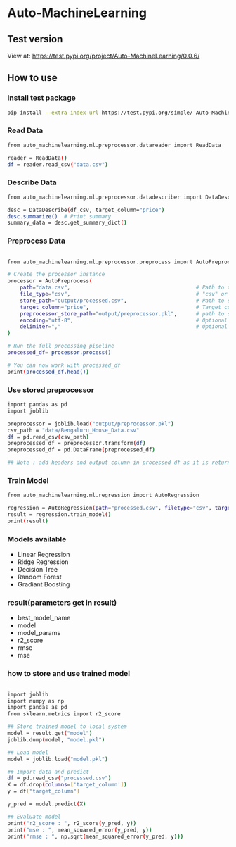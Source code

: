 # Auto-MachineLearning 


## Test version
View at:
https://test.pypi.org/project/Auto-MachineLearning/0.0.6/


## How to use 


### Install test package

```bash
pip install --extra-index-url https://test.pypi.org/simple/ Auto-MachineLearning
```

### Read Data

```bash
from auto_machinelearning.ml.preprocessor.datareader import ReadData

reader = ReadData()
df = reader.read_csv("data.csv")
```

### Describe Data

```bash
from auto_machinelearning.ml.preprocessor.datadescriber import DataDescribe

desc = DataDescribe(df_csv, target_column="price")
desc.summarize()  # Print summary
summary_data = desc.get_summary_dict()
```

### Preprocess Data
```bash

from auto_machinelearning.ml.preprocessor.preprocess import AutoPreprocess

# Create the processor instance
processor = AutoPreprocess(
    path="data.csv",                                        # Path to the file
    file_type="csv",                                        # "csv" or "excel"
    store_path="output/processed.csv",                      # Path to save the result
    target_column="price",                                  # Target column name
    preprocessor_store_path="output/preprocessor.pkl",      # path to store preprocessor 
    encoding="utf-8",                                       # Optional parameters passed to read_csv
    delimiter=","                                           # Optional (if CSV uses different delimiter)
)

# Run the full processing pipeline
processed_df= processor.process()

# You can now work with processed_df
print(processed_df.head())
```

### Use stored preprocessor

```bash 
import pandas as pd 
import joblib 

preprocessor = joblib.load("output/preprocessor.pkl")
csv_path = "data/Bengaluru_House_Data.csv"
df = pd.read_csv(csv_path)
preprocessed_df = preprocessor.transform(df)
preprocessed_df = pd.DataFrame(preprocessed_df)

## Note : add headers and output column in processed df as it is returning processed raw data. 
```

### Train Model

```bash 
from auto_machinelearning.ml.regression import AutoRegression

regression = AutoRegression(path="processed.csv", filetype="csv", target_column="price")
result = regression.train_model()
print(result)

```

### Models available 

- Linear Regression
- Ridge Regression 
- Decision Tree
- Random Forest
- Gradiant Boosting

### result(parameters get in result)

- best_model_name
- model
- model_params
- r2_score
- rmse
- mse

### how to store and use trained model

```bash

import joblib 
import numpy as np
import pandas as pd 
from sklearn.metrics import r2_score

## Store trained model to local system
model = result.get("model")
joblib.dump(model, "model.pkl")

## Load model
model = joblib.load("model.pkl")

## Import data and predict
df = pd.read_csv("processed.csv")
X = df.drop(columns=['target_column'])
y = df["target_column"]

y_pred = model.predict(X)

## Evaluate model 
print("r2_score : ", r2_score(y_pred, y))
print("mse : ", mean_squared_error(y_pred, y))
print("rmse : ", np.sqrt(mean_squared_error(y_pred, y)))

```